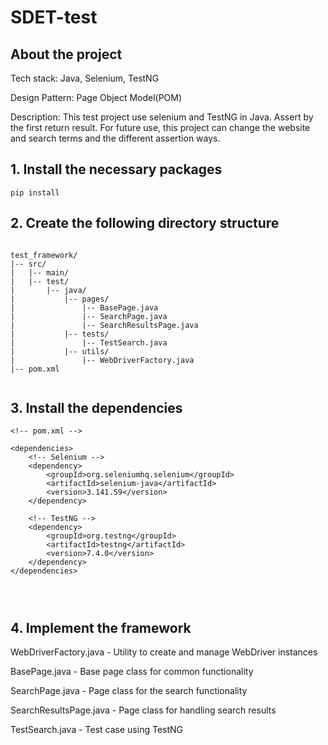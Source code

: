# SDET-test
## About the project
Tech stack: Java, Selenium, TestNG

Design Pattern: Page Object Model(POM)

Description: This test project use selenium and TestNG in Java. Assert by the first return result.
For future use, this project can change the website and search terms and the different assertion ways.

## 1. Install the necessary packages
```
pip install

```



## 2. Create the following directory structure
```

test_framework/
|-- src/
|   |-- main/
|   |-- test/
|       |-- java/
|           |-- pages/
|               |-- BasePage.java
|               |-- SearchPage.java
|               |-- SearchResultsPage.java
|           |-- tests/
|               |-- TestSearch.java
|           |-- utils/
|               |-- WebDriverFactory.java
|-- pom.xml


```


## 3. Install the dependencies
```
<!-- pom.xml -->

<dependencies>
    <!-- Selenium -->
    <dependency>
        <groupId>org.seleniumhq.selenium</groupId>
        <artifactId>selenium-java</artifactId>
        <version>3.141.59</version>
    </dependency>

    <!-- TestNG -->
    <dependency>
        <groupId>org.testng</groupId>
        <artifactId>testng</artifactId>
        <version>7.4.0</version>
    </dependency>
</dependencies>




```

## 4. Implement the framework
WebDriverFactory.java - Utility to create and manage WebDriver instances

BasePage.java - Base page class for common functionality

SearchPage.java - Page class for the search functionality

SearchResultsPage.java - Page class for handling search results

TestSearch.java - Test case using TestNG

